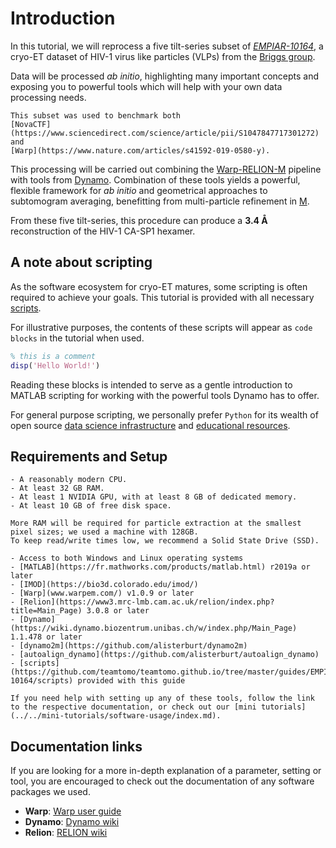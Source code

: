 # Introduction

In this tutorial, we will reprocess a five tilt-series subset of 
[*EMPIAR-10164*](https://www.ebi.ac.uk/pdbe/emdb/empiar/entry/10164/), 
a cryo-ET dataset of HIV-1 virus like particles (VLPs) from the 
[Briggs group](https://www2.mrc-lmb.cam.ac.uk/groups/briggs/).

Data will be processed *ab initio*, highlighting many important concepts and 
exposing you to powerful tools which will help with your own data processing needs.

```{note}
This subset was used to benchmark both 
[NovaCTF](https://www.sciencedirect.com/science/article/pii/S1047847717301272)
and 
[Warp](https://www.nature.com/articles/s41592-019-0580-y).
```

This processing will be carried out combining the 
[Warp-RELION-M](http://www.warpem.com/warp/?page_id=827) 
pipeline with tools from 
[Dynamo](https://wiki.dynamo.biozentrum.unibas.ch/w/index.php/Main_Page).
Combination of these tools yields a powerful, 
flexible framework for *ab initio* and geometrical approaches to subtomogram averaging,
benefitting from multi-particle refinement in [M](http://www.warpem.com/warp/?page_id=827).

From these five tilt-series, this procedure can produce a **3.4 Å** reconstruction 
of the HIV-1 CA-SP1 hexamer.

## A note about scripting
As the software ecosystem for cryo-ET matures, some scripting is often required to achieve your goals. 
This tutorial is provided with all necessary 
[scripts](https://github.com/teamtomo/teamtomo.github.io/tree/master/guides/EMPIAR-10164/scripts).

For illustrative purposes, the contents of these scripts will appear as `code blocks` in the tutorial when used. 

```matlab
% this is a comment
disp('Hello World!')
```

Reading these blocks is intended to serve as a gentle introduction to MATLAB scripting for working with
the powerful tools Dynamo has to offer.

For general purpose scripting, we personally prefer `Python` for its wealth of open source
[data science infrastructure](https://www.scipy.org/) 
and 
[educational resources](https://www.youtube.com/watch?v=5rNu16O3YNE&t=4103s).

## Requirements and Setup
```{tabbed} Hardware
- A reasonably modern CPU.
- At least 32 GB RAM.
- At least 1 NVIDIA GPU, with at least 8 GB of dedicated memory.
- At least 10 GB of free disk space.

More RAM will be required for particle extraction at the smallest pixel sizes; we used a machine with 128GB.
To keep read/write times low, we recommend a Solid State Drive (SSD).
```


```{tabbed} Software
- Access to both Windows and Linux operating systems
- [MATLAB](https://fr.mathworks.com/products/matlab.html) r2019a or later
- [IMOD](https://bio3d.colorado.edu/imod/)
- [Warp](www.warpem.com/) v1.0.9 or later
- [Relion](https://www3.mrc-lmb.cam.ac.uk/relion/index.php?title=Main_Page) 3.0.8 or later
- [Dynamo](https://wiki.dynamo.biozentrum.unibas.ch/w/index.php/Main_Page) 1.1.478 or later
- [dynamo2m](https://github.com/alisterburt/dynamo2m)
- [autoalign_dynamo](https://github.com/alisterburt/autoalign_dynamo)
- [scripts](https://github.com/teamtomo/teamtomo.github.io/tree/master/guides/EMPIAR-10164/scripts) provided with this guide

If you need help with setting up any of these tools, follow the link to the respective documentation, or check out our [mini tutorials](../../mini-tutorials/software-usage/index.md).
```

## Documentation links
If you are looking for a more in-depth explanation of a parameter, setting or tool, you are encouraged to check out the documentation of any software packages we used.

- **Warp**: [Warp user guide](http://www.warpem.com/warp/?page_id=51)
- **Dynamo**: [Dynamo wiki](https://www.wiki.dynamo.biozentrum.unibas.ch/w/index.php/)
- **Relion**: [RELION wiki](https://www3.mrc-lmb.cam.ac.uk/relion/index.php/Main_Page)

